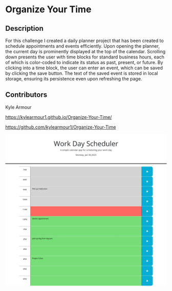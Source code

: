 # Organize Your Time

## Description
For this challenge I created a daily planner project that has been created to schedule appointments and events efficiently. Upon opening the planner, the current day is prominently displayed at the top of the calendar. Scrolling down presents the user with time blocks for standard business hours, each of which is color-coded to indicate its status as past, present, or future. By clicking into a time block, the user can enter an event, which can be saved by clicking the save button. The text of the saved event is stored in local storage, ensuring its persistence even upon refreshing the page.


## Contributors


Kyle Armour

https://kylearmour1.github.io/Organize-Your-Time/

https://github.com/kylearmour1/Organize-Your-Time


![image](./assets/screenshot.png)
